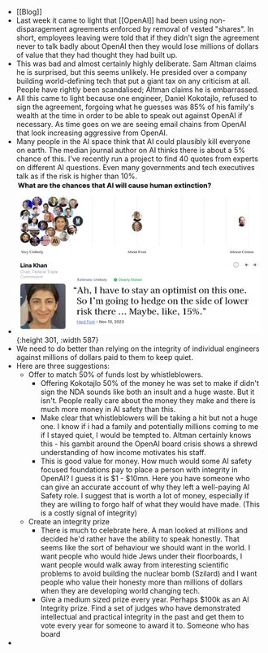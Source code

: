 - [[Blog]]
- Last week it came to light that [[OpenAI]] had been using non-disparagement agreements enforced by removal of vested "shares". In short, employees leaving were told that if they didn't sign the agreement never to talk badly about OpenAI then they would lose millions of dollars of value that they had thought they had built up.
- This was bad and almost certainly highly deliberate. Sam Altman claims he is surprised, but this seems unlikely. He presided over a company building world-defining tech that put a giant tax on any criticism at all. People have rightly been scandalised; Altman claims he is embarrassed.
- All this came to light because one engineer, Daniel Kokotajlo, refused to sign the agreement, forgoing what he guesses was 85% of his family's wealth at the time in order to be able to speak out against OpenAI if necessary. As time goes on we are seeing email chains from OpenAI that look increasing aggressive from OpenAI.
- Many people in the AI space think that AI could plausibly kill everyone on earth. The median journal author on AI thinks there is about a 5% chance of this. I've recently run a project to find 40 quotes from experts on different AI questions. Even many governments and tech executives talk as if the risk is higher than 10%.
- ![image.png](../assets/image_1716485809650_0.png){:height 301, :width 587}
- We need to do better than relying on the integrity of individual engineers against millions of dollars paid to them to keep quiet.
- Here are three suggestions:
	- Offer to match 50% of funds lost by whistleblowers.
		- Offering Kokotajlo 50% of the money he was set to make if didn't sign the NDA sounds like both an insult and a huge waste. But it isn't. People really care about the money they make and there is much more money in AI safety than this.
		- Make clear that whistleblowers will be taking a hit but not a huge one. I know if i had a family and potentially millions coming to me if I stayed quiet, I would be tempted to. Altman certainly knows this - his gambit around the OpenAI board crisis shows a shrewd understanding of how income motivates his staff.
		- This is good value for money. How much would some AI safety focused foundations pay to place a person with integrity in OpenAI? I guess it is $1 - $10mn. Here you have someone who can give an accurate account of why they left a well-paying AI Safety role. I suggest that is worth a lot of money, especially if they are willing to forgo half of what they would have made. (This is a costly signal of integrity)
	- Create an integrity prize
		- There is much to celebrate here. A man looked at millions and decided he'd rather have the ability to speak honestly. That seems like the sort of behaviour we should want in the world. I want people who would hide Jews under their floorboards, I want people would walk away from interesting scientific problems to avoid building the nuclear bomb (Szilard) and I want people who value their honesty more than millions of dollars when they are developing world changing tech.
		- Give a medium sized prize every year. Perhaps $100k as an AI Integrity prize. Find a set of judges who have demonstrated intellectual and practical integrity in the past and get them to vote every year for someone to award it to. Someone who has board
-